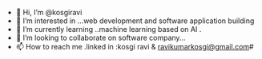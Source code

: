 - 👋 Hi, I’m @kosgiravi
- 👀 I’m interested in ...web development and software application building
- 🌱 I’m currently learning ..machine learning based on AI .
- 💞️ I’m looking to collaborate on software company...
- 📫 How to reach me .linked in :kosgi ravi & ravikumarkosgi@gmail.com#

<!---
kosgiravi/kosgiravi is a ✨ special ✨ repository because its `README.md` (this file) appears on your GitHub profile.
You can click the Preview link to take a look at your changes.
--->
